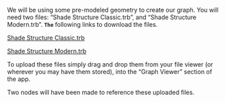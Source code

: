 We will be using some pre-modeled geometry to create our graph. You will need two files: “Shade Structure Classic.trb”, and “Shade Structure Modern.trb”. **`The`** following links to download the files.

[Shade Structure Classic.trb](https://drive.google.com/uc?export=download&id=1e-X8gAnYoE4CbOdZrq1SJEO8sAMoDPfE)

[Shade Structure Modern.trb](https://drive.google.com/uc?export=download&id=1_PVFo63Ek37apnUTKDx4xj47RYTKWeAd)

To upload these files simply drag and drop them from your file viewer (or wherever you may have them stored), into the “Graph Viewer” section of the app.

Two nodes will have been made to reference these uploaded files.


